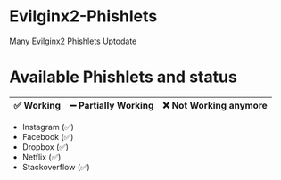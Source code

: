 # Evilginx2-Phishlets
Many Evilginx2 Phishlets Uptodate

# Available Phishlets and status

| ✅ Working  | ➖ Partially Working | ❌ Not Working anymore |
| ------------- | ------------- | ------------- |

- Instagram (✅)
- Facebook (✅)
- Dropbox (✅)
- Netflix (✅)
- Stackoverflow (✅)
